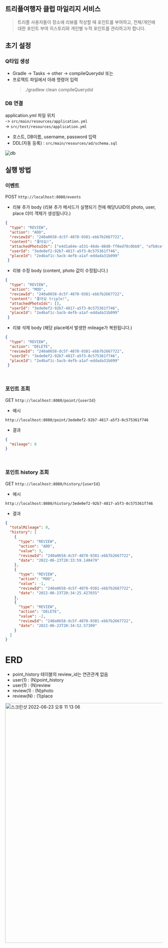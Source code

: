 ## 트리플여행자 클럽 마일리지 서비스

> 트리플 사용자들이 장소에 리뷰를 작성할 때 포인트를 부여하고, 전체/개인에  
> 대한 포인트 부여 히스토리와 개인별 누적 포인트를 관리하고자 합니다.

## 초기 설정

### Q타입 생성

* Gradle -> Tasks -> other -> compileQuerydsl 또는
* 프로젝트 파일에서 아래 명령어 입력
  > ./gradlew clean compileQuerydsl

### DB 연결
application.yml 파일 위치   
-> `src/main/resources/application.yml`   
-> `src/test/resources/application.yml`  
* 호스트, DB이름, username, password 입력
* DDL(자동 등록) : `src/main/resources/ad/schema.sql`

![db](https://user-images.githubusercontent.com/78669797/175276964-c07620c6-d97b-44a9-85c6-7b0018b5b6f5.png)  

## 실행 방법

### 이벤트
POST `http://localhost:8080/events`
* 리뷰 추가 body (리뷰 추가 메서드가 실행되기 전에 해당UUID의 photo, user, place 더미 객체가 생성됩니다.)
``` json
{  
  "type": "REVIEW",  
  "action": "ADD",  
  "reviewId": "240a0658-dc5f-4878-9381-ebb7b2667722",  
  "content": "좋아요!",  
  "attachedPhotoIds": ["e4d1a64e-a531-46de-88d0-ff0ed70c0bb8", "afb0cef2-851d-4a50-bb07-9cc15cbdc332"],  
  "userId": "3ede0ef2-92b7-4817-a5f3-0c575361f746",  
  "placeId": "2e4baf1c-5acb-4efb-a1af-eddada31b099"  
 }
```

* 리뷰 수정 body (content, photo 값이 수정됩니다.)
``` json
{  
  "type": "REVIEW",  
  "action": "MOD",  
  "reviewId": "240a0658-dc5f-4878-9381-ebb7b2667722",  
  "content": "좋아요 triple!",  
  "attachedPhotoIds": [],  
  "userId": "3ede0ef2-92b7-4817-a5f3-0c575361f746",  
  "placeId": "2e4baf1c-5acb-4efb-a1af-eddada31b099"  
 }
```

* 리뷰 삭제 body (해당 place에서 발생한 mileage가 복원됩니다.)
``` json
{  
  "type": "REVIEW",  
  "action": "DELETE",  
  "reviewId": "240a0658-dc5f-4878-9381-ebb7b2667722",  
  "userId": "3ede0ef2-92b7-4817-a5f3-0c575361f746",  
  "placeId": "2e4baf1c-5acb-4efb-a1af-eddada31b099"  
 }
```

<br>  

### 포인트 조회
GET `http://localhost:8080/point/{userId}`  
* 예시 
```
http://localhost:8080/point/3ede0ef2-92b7-4817-a5f3-0c575361f746
```
* 결과
```json
{
  "mileage": 8
}
```
<br>  

### 포인트 history 조회
GET `http://localhost:8080/history/{userId}`  
* 예시
```
http://localhost:8080/history/3ede0ef2-92b7-4817-a5f3-0c575361f746
```
* 결과
```json
{
  "totalMileage": 0,
  "history": [
    {
      "type": "REVIEW",
      "action": "ADD",
      "value": 3,
      "reviewId": "240a0658-dc5f-4878-9381-ebb7b2667722",
      "date": "2022-06-23T20:33:59.140479"
    },
    {
      "type": "REVIEW",
      "action": "MOD",
      "value": -1,
      "reviewId": "240a0658-dc5f-4878-9381-ebb7b2667722",
      "date": "2022-06-23T20:34:25.427655"
    },
    {
      "type": "REVIEW",
      "action": "DELETE",
      "value": -2,
      "reviewId": "240a0658-dc5f-4878-9381-ebb7b2667722",
      "date": "2022-06-23T20:34:52.57399"
    }
  ]
}
```


# ERD
* point_history 테이블의 review_id는 연관관계 없음
* user(1) : (N)point_history
* user(1) : (N)review
* review(1) : (N)photo
* review(N) : (1)place

<img width="764" alt="스크린샷 2022-06-23 오후 11 13 06" src="https://user-images.githubusercontent.com/78669797/175320495-21a7a1ba-18f3-4133-9c29-44571ae2a8cf.png">
